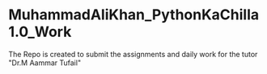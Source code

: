 # MuhammadAliKhan_PythonKaChilla1.0_Work
The Repo is created to submit the assignments and daily work for the tutor "Dr.M Aammar Tufail"
